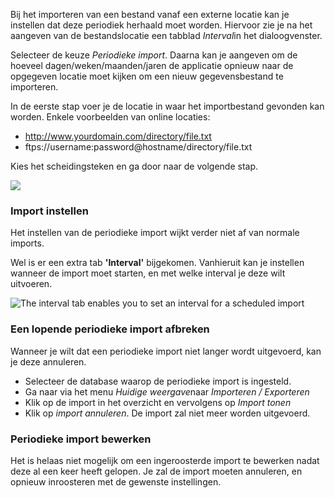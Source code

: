 Bij het importeren van een bestand vanaf een externe locatie kan je
instellen dat deze periodiek herhaald moet worden. Hiervoor zie je na
het aangeven van de bestandslocatie een tabblad *Interval*in het
dialoogvenster.

Selecteer de keuze *Periodieke import*. Daarna kan je aangeven om de
hoeveel dagen/weken/maanden/jaren de applicatie opnieuw naar de
opgegeven locatie moet kijken om een nieuw gegevensbestand te
importeren.

In de eerste stap voer je de locatie in waar het importbestand gevonden
kan worden. Enkele voorbeelden van online locaties:

-   http://www.yourdomain.com/directory/file.txt
-   ftps://username:password@hostname/directory/file.txt

Kies het scheidingsteken en ga door naar de volgende stap.

![](Documentation/import-from-online-location.png)

### Import instellen

Het instellen van de periodieke import wijkt verder niet af van normale
imports.

Wel is er een extra tab **'Interval'** bijgekomen. Vanhieruit kan je
instellen wanneer de import moet starten, en met welke interval je deze
wilt uitvoeren.

![The interval tab enables you to set an interval for a scheduled
import](scheduledimport.png)

### Een lopende periodieke import afbreken

Wanneer je wilt dat een periodieke import niet langer wordt uitgevoerd,
kan je deze annuleren.

-   Selecteer de database waarop de periodieke import is ingesteld.
-   Ga naar via het menu *Huidige weergave*naar *Importeren /
    Exporteren*
-   Klik op de import in het overzicht en vervolgens op *Import tonen*
-   Klik op *import annuleren*. De import zal niet meer worden
    uitgevoerd.

### Periodieke import bewerken

Het is helaas niet mogelijk om een ingeroosterde import te bewerken
nadat deze al een keer heeft gelopen. Je zal de import moeten annuleren,
en opnieuw inroosteren met de gewenste instellingen.
